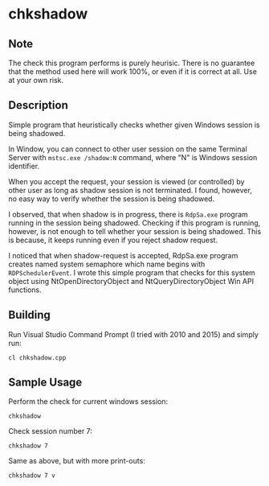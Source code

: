 # chkshadow

## Note

The check this program performs is purely heurisic. There is no guarantee that the method used here will work 100%, or
even if it is correct at all. Use at your own risk.

## Description

Simple program that heuristically checks whether given Windows session is being shadowed.

In Window, you can connect to other user session on the same Terminal Server with `mstsc.exe /shadow:N` command, where
"N" is Windows session identifier.

When you accept the request, your session is viewed (or controlled) by other user as long as shadow session is not terminated.
I found, however, no easy way to verify whether the session is being shadowed.

I observed, that when shadow is in progress, there is `RdpSa.exe` program running in the session being shadowed.
Checking if this program is running, however, is not enough to tell whether your session is being shadowed.
This is because, it keeps running even if you reject shadow request.

I noticed that when shadow-request is accepted, RdpSa.exe program creates named system semaphore which name begins with `RDPSchedulerEvent`.
I wrote this simple program that checks for this system object using NtOpenDirectoryObject and NtQueryDirectoryObject Win API functions.


## Building

Run Visual Studio Command Prompt (I tried with 2010 and 2015) and simply run:

`cl chkshadow.cpp`

## Sample Usage

Perform the check for current windows session:

`chkshadow`

Check session number 7:

`chkshadow 7`

Same as above, but with more print-outs:

`chkshadow 7 v`
